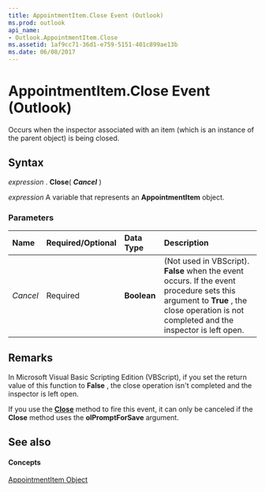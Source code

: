 ```yaml
---
title: AppointmentItem.Close Event (Outlook)
ms.prod: outlook
api_name:
- Outlook.AppointmentItem.Close
ms.assetid: 1af9cc71-36d1-e759-5151-401c899ae13b
ms.date: 06/08/2017
---
```



# AppointmentItem.Close Event (Outlook)

Occurs when the inspector associated with an item (which is an instance of the parent object) is being closed.


## Syntax

 _expression_ . **Close**( **_Cancel_** )

 _expression_ A variable that represents an **AppointmentItem** object.


### Parameters



|**Name**|**Required/Optional**|**Data Type**|**Description**|
|:-----|:-----|:-----|:-----|
| _Cancel_|Required| **Boolean**|(Not used in VBScript).  **False** when the event occurs. If the event procedure sets this argument to **True** , the close operation is not completed and the inspector is left open.|

## Remarks

In Microsoft Visual Basic Scripting Edition (VBScript), if you set the return value of this function to  **False** , the close operation isn't completed and the inspector is left open.

If you use the  **[Close](Outlook.AppointmentItem.Close(method).md)** method to fire this event, it can only be canceled if the **Close** method uses the **olPromptForSave** argument.


## See also


#### Concepts


[AppointmentItem Object](Outlook.AppointmentItem.md)

